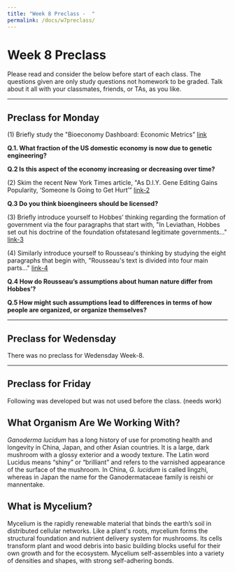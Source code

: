 ```yaml
---
title: "Week 8 Preclass -  "
permalink: /docs/w7preclass/
---
```



# Week 8 Preclass

Please read and consider the below before start of each class.
The questions given are only study questions not homework to be graded.
Talk about it all with your classmates, friends, or TAs, as you like.
_______________________________________________________________________

## Preclass for Monday

(1) Briefly study the "Bioeconomy Dashboard: Economic Metrics” [link](http://www.bioeconomycapital.com/bioeconomy-dashboard/)

**Q.1. What fraction of the US domestic economy is now due to genetic engineering?** 

**Q.2 Is this aspect of the economy increasing or decreasing over time?**

(2) Skim the recent New York Times article, "As D.I.Y. Gene Editing Gains Popularity, ‘Someone Is Going to Get Hurt’”
[link-2](https://www.nytimes.com/2018/05/14/science/biohackers-gene-editing-virus.html)

**Q.3 Do you think bioengineers should be licensed?**

(3) Briefly introduce yourself to Hobbes’ thinking regarding the formation of government via the four 
paragraphs that start with, "In Leviathan, Hobbes set out his 
doctrine of the foundation ofstatesand legitimate governments..." [link-3](https://en.wikipedia.org/wiki/Thomas_Hobbes#Leviathan)

(4) Similarly introduce yourself to Rousseau's thinking by studying the eight paragraphs that begin with, 
"Rousseau's text is divided into four main parts..." [link-4](https://en.wikipedia.org/wiki/Discourse_on_Inequality#Argument)

**Q.4 How do Rousseau’s assumptions about human nature differ from Hobbes’?** 

**Q.5 How might such assumptions lead to differences in terms of how people are organized, or organize themselves?**

_______________________________________________________________________

## Preclass for Wedensday 

There was no preclass for Wedensday Week-8. 


_______________________________________________________________________

## Preclass for Friday

Following was developed but was not used before the class. (needs work)

## What Organism Are We Working With?
*Ganoderma lucidum* has a long history of use for promoting health and longevity in China, Japan, and other Asian countries. It is a large, dark mushroom with a glossy exterior and a woody texture. The Latin word Lucidus means “shiny” or “brilliant” and refers to the varnished appearance of the surface of the mushroom. In China, *G. lucidum* is called lingzhi, whereas in Japan the name for the Ganodermataceae family is reishi or mannentake.

## What is Mycelium?
Mycelium is the rapidly renewable material that binds the earth’s soil in distributed cellular networks. Like a plant's roots, mycelium forms the structural foundation and nutrient delivery system for mushrooms. Its cells transform plant and wood debris into basic building blocks useful for their own growth and for the ecosystem. Mycelium self-assembles into a variety of densities and shapes, with strong self-adhering bonds.






